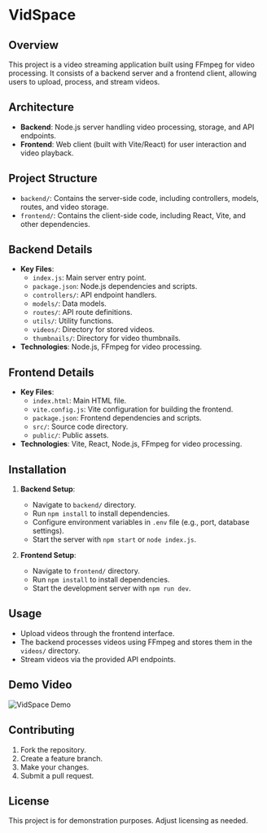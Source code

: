 # VidSpace

## Overview

This project is a video streaming application built using FFmpeg for video processing. It consists of a backend server and a frontend client, allowing users to upload, process, and stream videos.

## Architecture

- **Backend**: Node.js server handling video processing, storage, and API endpoints.
- **Frontend**: Web client (built with Vite/React) for user interaction and video playback.

## Project Structure

- `backend/`: Contains the server-side code, including controllers, models, routes, and video storage.
- `frontend/`: Contains the client-side code, including React, Vite, and other dependencies.

## Backend Details

- **Key Files**:
  - `index.js`: Main server entry point.
  - `package.json`: Node.js dependencies and scripts.
  - `controllers/`: API endpoint handlers.
  - `models/`: Data models.
  - `routes/`: API route definitions.
  - `utils/`: Utility functions.
  - `videos/`: Directory for stored videos.
  - `thumbnails/`: Directory for video thumbnails.
- **Technologies**: Node.js, FFmpeg for video processing.

## Frontend Details

- **Key Files**:
  - `index.html`: Main HTML file.
  - `vite.config.js`: Vite configuration for building the frontend.
  - `package.json`: Frontend dependencies and scripts.
  - `src/`: Source code directory.
  - `public/`: Public assets.
- **Technologies**: Vite, React, Node.js, FFmpeg for video processing.

## Installation

1. **Backend Setup**:
   - Navigate to `backend/` directory.
   - Run `npm install` to install dependencies.
   - Configure environment variables in `.env` file (e.g., port, database settings).
   - Start the server with `npm start` or `node index.js`.

2. **Frontend Setup**:
   - Navigate to `frontend/` directory.
   - Run `npm install` to install dependencies.
   - Start the development server with `npm run dev`.

## Usage

- Upload videos through the frontend interface.
- The backend processes videos using FFmpeg and stores them in the `videos/` directory.
- Stream videos via the provided API endpoints.

## Demo Video

![VidSpace Demo](VidSpace.gif)

## Contributing

1. Fork the repository.
2. Create a feature branch.
3. Make your changes.
4. Submit a pull request.

## License

This project is for demonstration purposes. Adjust licensing as needed.
